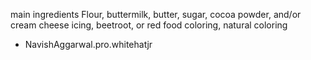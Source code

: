 main ingredients
Flour, buttermilk, butter, sugar, cocoa powder, and/or cream cheese icing, beetroot, or red food coloring, natural coloring 
- NavishAggarwal.pro.whitehatjr